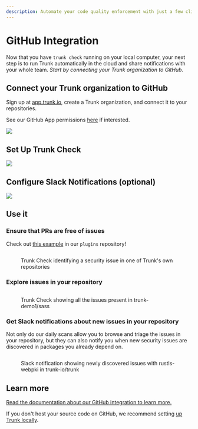```yaml
---
description: Automate your code quality enforcement with just a few clicks.
---
```


# GitHub Integration

Now that you have `trunk check` running on your local computer, your next step is to run Trunk automatically in the cloud and share notifications with your whole team. _Start by connecting your Trunk organization to GitHub._

## Connect your Trunk organization to GitHub

Sign up at [app.trunk.io](https://app.trunk.io), create a Trunk organization, and connect it to your repositories.

See our GitHub App permissions [here](../../../administration/github-app-permissions.md) if interested.

![ ](https://d2vsad3r6ug0tf.cloudfront.net/cllobexas0hc0051asw4lmlyr/eIV7VryvgLhT9Qla3y.png)

## Set Up Trunk Check

![ ](https://d2vsad3r6ug0tf.cloudfront.net/cllobexas0hc0051asw4lmlyr/KTgGNj--kvEhDKtxts.png)

## Configure Slack Notifications (optional)

![ ](https://d2vsad3r6ug0tf.cloudfront.net/cllobexas0hc0051asw4lmlyr/B8syrVqgaXK0BUTF5y.png)

## Use it

### Ensure that PRs are free of issues

Check out [this example](https://github.com/trunk-io/plugins/pull/424/checks?check_run_id=15730277425) in our `plugins` repository!

<div data-full-width="true">

<figure><img src="https://682515401-files.gitbook.io/~/files/v0/b/gitbook-x-prod.appspot.com/o/spaces%2F61Ep9MrYBkJa0Yq3zS1s%2Fuploads%2FsAz3xEetNR7hwQmi9YDb%2Fimage.png?alt=media&token=a34f5b1c-d9c5-4551-a09f-38d48d64388c" alt=""><figcaption><p>Trunk Check identifying a security issue in one of Trunk's own repositories</p></figcaption></figure>

</div>

### Explore issues in your repository

<figure><img src="https://682515401-files.gitbook.io/~/files/v0/b/gitbook-x-prod.appspot.com/o/spaces%2F61Ep9MrYBkJa0Yq3zS1s%2Fuploads%2FUFUcUsBoLuaeRBwu11lu%2FScreenshot%202023-08-23%20173119.png?alt=media&token=a847e816-b8a5-4f12-96e3-211f50226170" alt=""><figcaption><p>Trunk Check showing all the issues present in trunk-demo1/sass</p></figcaption></figure>

### Get Slack notifications about new issues in your repository

Not only do our daily scans allow you to browse and triage the issues in your repository, but they can also notify you when new security issues are discovered in packages you already depend on.

<div data-full-width="true">

<figure><img src="https://682515401-files.gitbook.io/~/files/v0/b/gitbook-x-prod.appspot.com/o/spaces%2F61Ep9MrYBkJa0Yq3zS1s%2Fuploads%2FbvI4fHl70HWiGaIguSzz%2FScreenshot%202023-08-23%20173252.png?alt=media&token=730e34ba-9bb8-4fd2-aeb8-d7f56d52af79" alt=""><figcaption><p>Slack notification showing newly discovered issues with rustls-webpki in trunk-io/trunk</p></figcaption></figure>

</div>

## Learn more

[Read the documentation about our GitHub integration to learn more.](how-it-works.md)

If you don't host your source code on GitHub, we recommend setting [up Trunk locally](../../usage.md#ci-setup).
